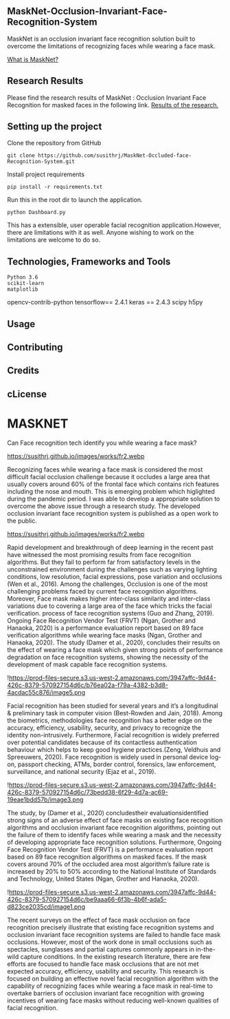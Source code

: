 ## MaskNet-Occlusion-Invariant-Face-Recognition-System
MaskNet is an occlusion invariant face recognition solution built to overcome the limitations of recognizing faces while wearing a face mask. 

[What is MaskNet?](https://garnet-cardamom-4d4.notion.site/MASKNET-c4a6277ac1f84fcdb92cc784ecef08ee)

## Research Results
Please find the research results of MaskNet : Occlusion Invariant Face Recognition for masked faces in the following link. [Results of the research.](https://www.researchgate.net/project/Face-Mask-Invariant-Face-Recognition-with-Identity-Verification)

## Setting up the project 
Clone the repository from GitHub

	git clone https://github.com/susithrj/MaskNet-Occluded-face-Recognition-System.git

Install project requirements

	pip install -r requirements.txt

Run this in the root dir to launch the application.

	python Dashboard.py

This has a extensible, user operable facial recognition application.However, there are limitations with it as well. Anyone wishing to work on the limitations are welcome to do so.

## Technologies, Frameworks and Tools
    Python 3.6
    scikit-learn
    matplotlib
  opencv-contrib-python
    tensorflow== 2.4.1
    keras == 2.4.3
    scipy
    h5py

## Usage
## Contributing
## Credits
## cLicense

# MASKNET

Can Face recognition tech identify you while wearing a face mask?

https://susithrj.github.io/images/works/fr2.webp

Recognizing faces while wearing a face mask is considered the most difficult facial occlusion challenge because it occludes a large area that usually covers around 60% of the frontal face which contains rich features including the nose and mouth. This is emerging problem which higlighted during the pandemic period. I was able to develop a appropriate solution to overcome the above issue through a research study. The developed occlusion invariant face recognition system is published as a open work to the public.

https://susithrj.github.io/images/works/fr2.webp

Rapid development and breakthrough of deep learning in the recent past have witnessed the most promising results from face recognition algorithms. But they fail to perform far from satisfactory levels in the unconstrained environment during the challenges such as varying lighting conditions, low resolution, facial expressions, pose variation and occlusions (Wen et al., 2016). Among the challenges, Occlusion is one of the most challenging problems faced by current face recognition algorithms. Moreover, Face mask makes higher inter-class similarity and inter-class variations due to covering a large area of the face which tricks the facial verification. process of face recognition systems (Guo and Zhang, 2019). Ongoing Face Recognition Vendor Test (FRVT) (Ngan, Grother and Hanaoka, 2020) is a performance evaluation report based on 89 face verification algorithms while wearing face masks (Ngan, Grother and Hanaoka, 2020). The study (Damer et al., 2020), concludes their results on the effect of wearing a face mask which given strong points of performance degradation on face recognition systems, showing the necessity of the development of mask capable face recognition systems.

!https://prod-files-secure.s3.us-west-2.amazonaws.com/3947affc-9d44-426c-8379-570927154d6c/b76ea02a-f79a-4382-b3d8-4acdac55c876/image5.png

Facial recognition has been studied for several years and it’s a longitudinal & preliminary task in computer vision (Best-Rowden and Jain, 2018). Among the biometrics, methodologies face recognition has a better edge on the accuracy, efficiency, usability, security, and privacy to recognize the identity non-intrusively. Furthermore, Facial recognition is widely preferred over potential candidates because of its contactless authentication behaviour which helps to keep good hygiene practices.(Zeng, Veldhuis and Spreeuwers, 2020). Face recognition is widely used in personal device log-on, passport checking, ATMs, border control, forensics, law enforcement, surveillance, and national security (Ejaz et al., 2019).

!https://prod-files-secure.s3.us-west-2.amazonaws.com/3947affc-9d44-426c-8379-570927154d6c/73bedd38-6f29-4d7a-ac69-19eae1bdd57b/image3.png

The study, by (Damer et al., 2020) concludestheir evaluationsidentified strong signs of an adverse effect of face masks on existing face recognition algorithms and occlusion invariant face recognition algorithms, pointing out the failure of them to identify faces while wearing a mask and the necessity of developing appropriate face recognition solutions. Furthermore, Ongoing Face Recognition Vendor Test (FRVT) is a performance evaluation report based on 89 face recognition algorithms on masked faces. If the mask covers around 70% of the occluded area most algorithm’s failure rate is increased by 20% to 50% according to the National Institute of Standards and Technology, United States (Ngan, Grother and Hanaoka, 2020).

!https://prod-files-secure.s3.us-west-2.amazonaws.com/3947affc-9d44-426c-8379-570927154d6c/be9aaa66-6f3b-4b6f-ada5-d823ce2035cd/image1.png

The recent surveys on the effect of face mask occlusion on face recognition precisely illustrate that existing face recognition systems and occlusion invariant face recognition systems are failed to handle face mask occlusions. However, most of the work done in small occlusions such as spectacles, sunglasses and partial captures commonly appears in in-the-wild capture conditions. In the existing research literature, there are few efforts are focused to handle face mask occlusions that are not met expected accuracy, efficiency, usability and security. This research is focused on building an effective novel facial recognition algorithm with the capability of recognizing faces while wearing a face mask in real-time to overtake barriers of occlusion invariant face recognition with growing incentives of wearing face masks without reducing well-known qualities of facial recognition.
